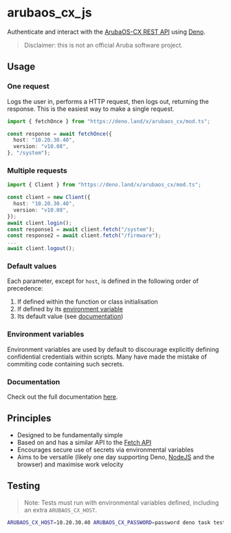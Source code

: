 # arubaos_cx_js

Authenticate and interact with the
[ArubaOS-CX REST API](https://developer.arubanetworks.com/aruba-aoscx/docs)
using [Deno](https://deno.land/).

> Disclaimer: this is not an official Aruba software project.

## Usage

### One request

Logs the user in, performs a HTTP request, then logs out, returning the
response. This is the easiest way to make a single request.

```ts
import { fetchOnce } from "https://deno.land/x/arubaos_cx/mod.ts";

const response = await fetchOnce({
  host: "10.20.30.40",
  version: "v10.08",
}, "/system");
```

### Multiple requests

```ts
import { Client } from "https://deno.land/x/arubaos_cx/mod.ts";

const client = new Client({
  host: "10.20.30.40",
  version: "v10.08",
});
await client.login();
const response1 = await client.fetch("/system");
const response2 = await client.fetch("/firmware");
...
await client.logout();
```

### Default values

Each parameter, except for `host`, is defined in the following order of
precedence:

1. If defined within the function or class initialisation
2. If defined by its [environment variable](#environment-variables)
3. Its default value (see
   [documentation](https://doc.deno.land/https://deno.land/x/arubaos_cx))

### Environment variables

Environment variables are used by default to discourage explicitly defining
confidential credentials within scripts. Many have made the mistake of commiting
code containing such secrets.

### Documentation

Check out the full documentation
[here](https://doc.deno.land/https://deno.land/x/arubaos_cx).

## Principles

- Designed to be fundamentally simple
- Based on and has a similar API to the
  [Fetch API](https://developer.mozilla.org/en-US/docs/Web/API/Fetch_API)
- Encourages secure use of secrets via environmental variables
- Aims to be versatile (likely one day supporting Deno,
  [NodeJS](https://nodejs.org) and the browser) and maximise work velocity

## Testing

> Note: Tests must run with environmental variables defined, including an extra
> `ARUBAOS_CX_HOST`.

```bash
ARUBAOS_CX_HOST=10.20.30.40 ARUBAOS_CX_PASSWORD=password deno task test
```
